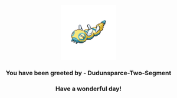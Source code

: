 <p align="center">
    <img src="https://raw.githubusercontent.com/PokeAPI/sprites/master/sprites/pokemon/982.png" width="150" height="150">
</p>
<h3 align="center">You have been greeted by - <b>Dudunsparce-Two-Segment</b></h3>
<h3 align="center">Have a wonderful day!</h3>
